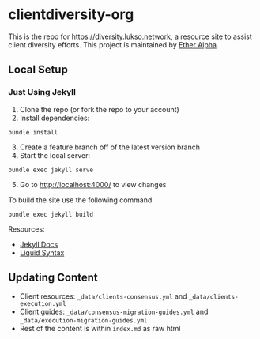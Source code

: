 # clientdiversity-org

This is the repo for <https://diversity.lukso.network>, a resource site to assist client diversity efforts. This project is maintained by [Ether Alpha](https://etheralpha.org/).

## Local Setup

### Just Using Jekyll

1. Clone the repo (or fork the repo to your account)
2. Install dependencies:
```
bundle install
```
3. Create a feature branch off of the latest version branch
4. Start the local server:
```
bundle exec jekyll serve
```
5. Go to <http://localhost:4000/> to view changes

To build the site use the following command
```
bundle exec jekyll build
```


Resources:

- [Jekyll Docs](https://jekyllrb.com/docs/)
- [Liquid Syntax](https://shopify.github.io/liquid/basics/introduction/)

## Updating Content

- Client resources: `_data/clients-consensus.yml` and `_data/clients-execution.yml`
- Client guides: `_data/consensus-migration-guides.yml` and `_data/execution-migration-guides.yml`
- Rest of the content is within `index.md` as raw html
